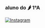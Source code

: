 ### aluno do 🌶️ 1°A
[![Instagram](https://img.shields.io/badge/Instagram-E4405F?style=for-the-badge&logo=instagram&logoColor=white)](https://instagram.com/j.petrico)

